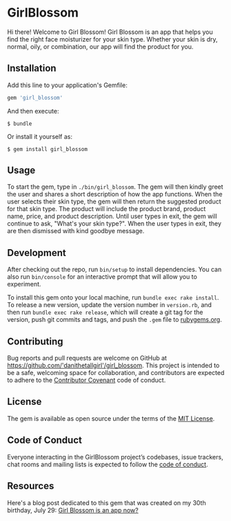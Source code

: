 # GirlBlossom

Hi there! Welcome to Girl Blossom! Girl Blossom is an app that helps you find the right face moisturizer for your skin type. Whether your skin is dry, normal, oily, or combination, our app will find the product for you.

## Installation

Add this line to your application's Gemfile:

```ruby
gem 'girl_blossom'
```

And then execute:

    $ bundle

Or install it yourself as:

    $ gem install girl_blossom

## Usage

To start the gem, type in ```./bin/girl_blossom```. The gem will then kindly greet the user and shares a short description of how the app functions. When the user selects their skin type, the gem will then return the suggested product for that skin type. The product will include the product brand, product name, price, and product description. Until user types in exit, the gem will continue to ask, "What's your skin type?". When the user types in exit, they are then dismissed with kind goodbye message.

## Development

After checking out the repo, run `bin/setup` to install dependencies. You can also run `bin/console` for an interactive prompt that will allow you to experiment.

To install this gem onto your local machine, run `bundle exec rake install`. To release a new version, update the version number in `version.rb`, and then run `bundle exec rake release`, which will create a git tag for the version, push git commits and tags, and push the `.gem` file to [rubygems.org](https://rubygems.org).

## Contributing

Bug reports and pull requests are welcome on GitHub at https://github.com/'danithetallgirl'/girl_blossom. This project is intended to be a safe, welcoming space for collaboration, and contributors are expected to adhere to the [Contributor Covenant](http://contributor-covenant.org) code of conduct.

## License

The gem is available as open source under the terms of the [MIT License](https://opensource.org/licenses/MIT).

## Code of Conduct

Everyone interacting in the GirlBlossom project’s codebases, issue trackers, chat rooms and mailing lists is expected to follow the [code of conduct](https://github.com/'danithetallgirl'/girl_blossom/blob/master/CODE_OF_CONDUCT.md).

## Resources
Here's a blog post dedicated to this gem that was created on my 30th birthday, July 29:
[Girl Blossom is an app now?](https://www.danithetallgirl.com/blog/girl-blossom-is-an-app-now)

